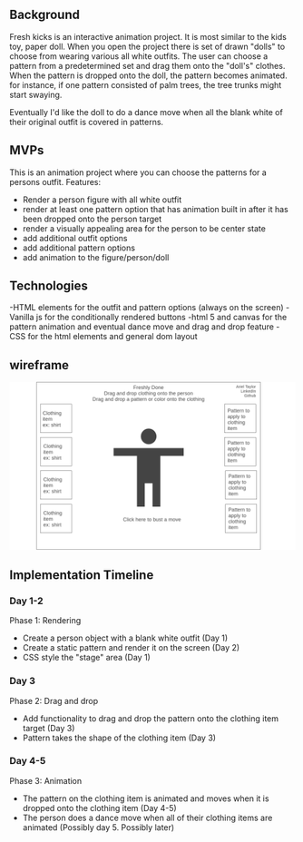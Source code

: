 ## Background

Fresh kicks is an interactive animation project. It is most similar to the kids toy, paper doll. When you open the project there is set of drawn "dolls" to choose from wearing various all white outfits. The user can choose a pattern from a predetermined set and drag them onto the "doll's" clothes. When the pattern is dropped onto the doll, the pattern becomes animated. for instance, if one pattern consisted of palm trees, the tree trunks might start swaying. 

Eventually I'd like the doll to do a dance move when all the blank white of their original outfit is covered in patterns. 

## MVPs
This is an animation project where you can choose the patterns for a persons outfit. 
Features: 
  - Render a person figure with all white outfit
  - render at least one pattern option that has animation built in after it has been dropped onto the person target
  - render a visually appealing area for the person to be center state
  - add additional outfit options
  - add additional pattern options
  - add animation to the figure/person/doll
  
  ## Technologies
  -HTML elements for the outfit and pattern options (always on the screen)
  -Vanilla js for the conditionally rendered buttons
  -html 5 and canvas for the pattern animation and eventual dance move and drag and drop feature
  -CSS for the html elements and general dom layout
  
  ## wireframe
  <p align="center">
  <img src="https://github.com/arieltlr/freshkicks/blob/main/wireframe/Homepage.png" />
  </p>
  
  ## Implementation Timeline
  
  ### Day 1-2
  Phase 1: Rendering
  - Create a person object with a blank white outfit (Day 1)
  - Create a static pattern and render it on the screen (Day 2)
  - CSS style the "stage" area (Day 1)
  
  ### Day 3
  Phase 2: Drag and drop
  - Add functionality to drag and drop the pattern onto the clothing item target (Day 3)
  - Pattern takes the shape of the clothing item (Day 3)
  
  ### Day 4-5
  Phase 3: Animation
  - The pattern on the clothing item is animated and moves when it is dropped onto the clothing item (Day 4-5)
  - The person does a dance move when all of their clothing items are animated (Possibly day 5. Possibly later)
  